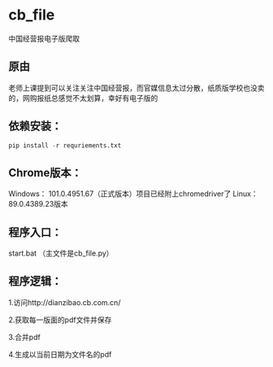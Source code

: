 # cb_file

中国经营报电子版爬取

## 原由

 老师上课提到可以关注关注中国经营报，而官媒信息太过分散，纸质版学校也没卖的，网购报纸总感觉不太划算，幸好有电子版的

## 依赖安装：

```python
pip install -r requriements.txt
```

## Chrome版本：

 Windows：
 101.0.4951.67（正式版本）项目已经附上chromedriver了
 Linux：
 89.0.4389.23版本

## 程序入口：

start.bat （主文件是cb_file.py）

## 程序逻辑：

1.访问http://dianzibao.cb.com.cn/

2.获取每一版面的pdf文件并保存

3.合并pdf

4.生成以当前日期为文件名的pdf
